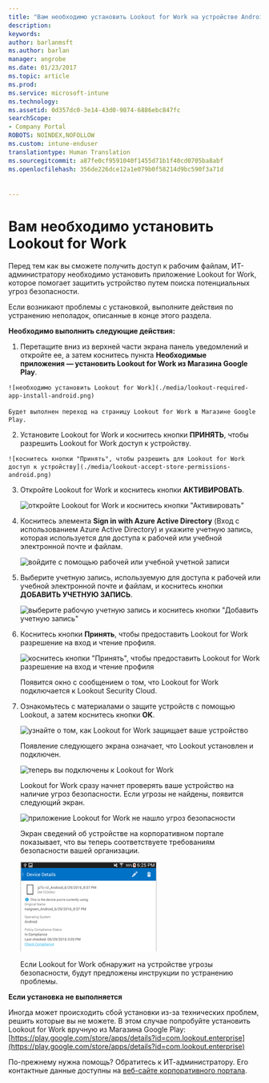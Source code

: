 ```yaml
---
title: "Вам необходимо установить Lookout for Work на устройстве Android | Документы Майкрософт"
description: 
keywords: 
author: barlanmsft
ms.author: barlan
manager: angrobe
ms.date: 01/23/2017
ms.topic: article
ms.prod: 
ms.service: microsoft-intune
ms.technology: 
ms.assetid: 0d357dc0-3e14-43d0-9874-6886ebc847fc
searchScope:
- Company Portal
ROBOTS: NOINDEX,NOFOLLOW
ms.custom: intune-enduser
translationtype: Human Translation
ms.sourcegitcommit: a87fe0cf9591040f1455d71b1f40cd0705ba8abf
ms.openlocfilehash: 356de226dce12a1e079b0f58214d9bc590f3a71d


---
```


# <a name="you-need-to-install-lookout-for-work"></a>Вам необходимо установить Lookout for Work

Перед тем как вы сможете получить доступ к рабочим файлам, ИТ-администратору необходимо установить приложение Lookout for Work, которое помогает защитить устройство путем поиска потенциальных угроз безопасности.

Если возникают проблемы с установкой, выполните действия по устранению неполадок, описанные в конце этого раздела.


**Необходимо выполнить следующие действия:**

1.    Перетащите вниз из верхней части экрана панель уведомлений и откройте ее, а затем коснитесь пункта **Необходимые приложения — установить Lookout for Work из Магазина Google Play**.

    ![необходимо установить Lookout for Work](./media/lookout-required-app-install-android.png)

    Будет выполнен переход на страницу Lookout for Work в Магазине Google Play.

2.    Установите Lookout for Work и коснитесь кнопки **ПРИНЯТЬ**, чтобы разрешить Lookout for Work доступ к устройству.

    ![коснитесь кнопки "Принять", чтобы разрешить для Lookout for Work доступ к устройству](./media/lookout-accept-store-permissions-android.png)

3. Откройте Lookout for Work и коснитесь кнопки **АКТИВИРОВАТЬ**.

    ![откройте Lookout for Work и коснитесь кнопки "Активировать"](./media/lookout-activate-button-android.png)

4. Коснитесь элемента **Sign in with Azure Active Directory** (Вход с использованием Azure Active Directory) и укажите учетную запись, которая используется для доступа к рабочей или учебной электронной почте и файлам.

    ![войдите с помощью рабочей или учебной учетной записи](./media/lookout-sign-in-azure-android.png)

5. Выберите учетную запись, используемую для доступа к рабочей или учебной электронной почте и файлам, и коснитесь кнопки **ДОБАВИТЬ УЧЕТНУЮ ЗАПИСЬ**.

    ![выберите рабочую учетную запись и коснитесь кнопки "Добавить учетную запись"](./media/lookout-pick-account-android.png)

6. Коснитесь кнопки **Принять**, чтобы предоставить Lookout for Work разрешение на вход и чтение профиля.

    ![коснитесь кнопки "Принять", чтобы предоставить Lookout for Work разрешение на вход и чтение профиля](./media/lookout-needs-permission-to-view-profile-android.png)

    Появится окно с сообщением о том, что Lookout for Work подключается к Lookout Security Cloud.

7. Ознакомьтесь с материалами о защите устройств с помощью Lookout, а затем коснитесь кнопки **ОK**.

    ![узнайте о том, как Lookout for Work защищает ваше устройство](./media/lookout-how-it-protects-your-device-android.png)

    Появление следующего экрана означает, что Lookout установлен и подключен.

    ![теперь вы подключены к Lookout for Work](./media/lookout-you-are-now-connected-android.png)

    Lookout for Work сразу начнет проверять ваше устройство на наличие угроз безопасности. Если угрозы не найдены, появится следующий экран.

    ![приложение Lookout for Work не нашло угроз безопасности](./media/lookout-scan-no-threats-found-android.png)

    Экран сведений об устройстве на корпоративном портале показывает, что вы теперь соответствуете требованиям безопасности вашей организации.

    ![устройство теперь соответствует политикам](./media/lookout-device-now-compliant-android.png)

    Если Lookout for Work обнаружит на устройстве угрозы безопасности, будут предложены инструкции по устранению проблемы.

**Если установка не выполняется**

Иногда может происходить сбой установки из-за технических проблем, решить которые вы не можете. В этом случае попробуйте установить Lookout for Work вручную из Магазина Google Play: [https://play.google.com/store/apps/details?id=com.lookout.enterprise](https://play.google.com/store/apps/details?id=com.lookout.enterprise)

По-прежнему нужна помощь? Обратитесь к ИТ-администратору. Его контактные данные доступны на [веб-сайте корпоративного портала](http://portal.manage.microsoft.com).



<!--HONumber=Jan17_HO4-->


